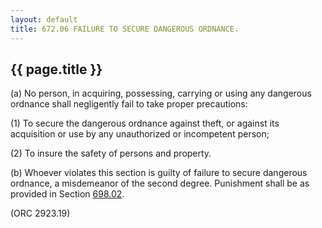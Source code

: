 ```yaml
---
layout: default 
title: 672.06 FAILURE TO SECURE DANGEROUS ORDNANCE.
---
```


{{ page.title }}
----------------

​(a) No person, in acquiring, possessing, carrying or using any
dangerous ordnance shall negligently fail to take proper precautions:

​(1) To secure the dangerous ordnance against theft, or against its
acquisition or use by any unauthorized or incompetent person;

​(2) To insure the safety of persons and property.

​(b) Whoever violates this section is guilty of failure to secure
dangerous ordnance, a misdemeanor of the second degree. Punishment shall
be as provided in Section [698.02](38e2f631.html).

(ORC 2923.19)
